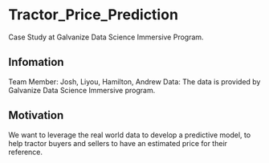 # Tractor_Price_Prediction
Case Study at Galvanize Data Science Immersive Program.

## Infomation
Team Member: Josh, Liyou, Hamilton, Andrew
Data: The data is provided by Galvanize Data Science Immersive program.

## Motivation
We want to leverage the real world data to develop a predictive model, to help tractor buyers and sellers to have an estimated price for their reference.
